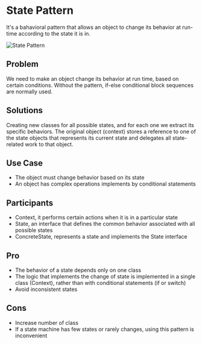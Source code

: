 # State Pattern

It's a bahavioral pattern that allows an object to change its behavior at run-time according to the state it is in.

![State Pattern](https://pbs.twimg.com/media/Ff7Ng8QWAAIRlcD?format=png&name=large)

## Problem

We need to make an object change its behavior at run time, based on certain conditions.
Without the pattern, if-else conditional block sequences are normally used.

## Solutions

Creating new classes for all possible states, and for each one we extract its specific behaviors.
The original object (context) stores a reference to one of the state objects that represents its current state and delegates all state-related work to that object.

## Use Case

- The object must change behavior based on its state
- An object has complex operations implements by conditional statements

## Participants

- Context, it performs certain actions when it is in a particular state
- State, an interface that defines the common behavior associated with all possible states
- ConcreteState, represents a state and implements the State interface

## Pro

- The behavior of a state depends only on one class
- The logic that implements the change of state is implemented in a single class (Context), rather than with conditional statements (if or switch)
- Avoid inconsistent states

## Cons

- Increase number of class
- If a state machine has few states or rarely changes, using this pattern is inconvenient
